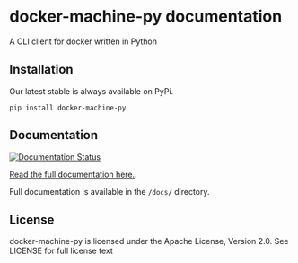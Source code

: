 # docker-machine-py documentation

A CLI client for docker written in Python

## Installation

Our latest stable is always available on PyPi.

    pip install docker-machine-py

## Documentation

[![Documentation Status](https://readthedocs.org/projects/docker-machine-py/badge/?version=latest)](https://readthedocs.org/projects/docker-machine-py/?badge=latest)

[Read the full documentation here.](http://docker-machine-py.readthedocs.org/en/latest/).

Full documentation is available in the `/docs/` directory.

## License
docker-machine-py is licensed under the Apache License, Version 2.0. See LICENSE for full license text
